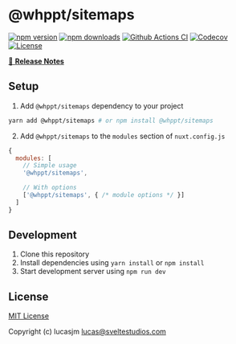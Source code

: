 # @whppt/sitemaps

[![npm version][npm-version-src]][npm-version-href]
[![npm downloads][npm-downloads-src]][npm-downloads-href]
[![Github Actions CI][github-actions-ci-src]][github-actions-ci-href]
[![Codecov][codecov-src]][codecov-href]
[![License][license-src]][license-href]

> 

[📖 **Release Notes**](./CHANGELOG.md)

## Setup

1. Add `@whppt/sitemaps` dependency to your project

```bash
yarn add @whppt/sitemaps # or npm install @whppt/sitemaps
```

2. Add `@whppt/sitemaps` to the `modules` section of `nuxt.config.js`

```js
{
  modules: [
    // Simple usage
    '@whppt/sitemaps',

    // With options
    ['@whppt/sitemaps', { /* module options */ }]
  ]
}
```

## Development

1. Clone this repository
2. Install dependencies using `yarn install` or `npm install`
3. Start development server using `npm run dev`

## License

[MIT License](./LICENSE)

Copyright (c) lucasjm <lucas@sveltestudios.com>

<!-- Badges -->
[npm-version-src]: https://img.shields.io/npm/v/@whppt/sitemaps/latest.svg
[npm-version-href]: https://npmjs.com/package/@whppt/sitemaps

[npm-downloads-src]: https://img.shields.io/npm/dt/@whppt/sitemaps.svg
[npm-downloads-href]: https://npmjs.com/package/@whppt/sitemaps

[github-actions-ci-src]: https://github.com/whpptjs/sitemaps/workflows/ci/badge.svg
[github-actions-ci-href]: https://github.com/whpptjs/sitemaps/actions?query=workflow%3Aci

[codecov-src]: https://img.shields.io/codecov/c/github/whpptjs/sitemaps.svg
[codecov-href]: https://codecov.io/gh/whpptjs/sitemaps

[license-src]: https://img.shields.io/npm/l/@whppt/sitemaps.svg
[license-href]: https://npmjs.com/package/@whppt/sitemaps
